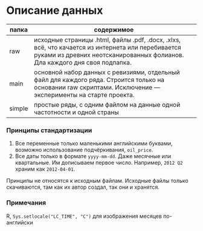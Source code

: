 # Описание данных


| папка | содержимое |
|-------|------------|
| raw   | исходные страницы .html, файлы .pdf, .docx, .xlxs, всё, что качается из интернета или перебивается руками из древних неотсканированных фолианов. Дла каждого дня своя подпапка. |
| main  | основной набор данных с ревизиями, отдельный файл для каждого ряда. Строится только на основании raw скриптами. Исключение — эксперименты на старте проекта. |
| simple | простые ряды, с одним файлом на данные одной частотности и одной страны |


### Принципы стандартизации

1. Все переменные только маленькими английскими буквами, возможно использование подчёркивания, `oil_price`.
2. Все даты только в формате `yyyy-mm-dd`. Даже месячные или квартальные. Им дописываем первое число. Например, `2012 Q2` храним как `2012-04-01`.

Принципы не относятся к исходным файлам. Исходные файлы только скачиваются, там как их автор создал, так они и хранятся.


### Примечания

R, `Sys.setlocale("LC_TIME", "C")` для изображения месяцев по-английски